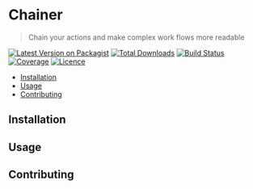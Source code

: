 # Chainer
> Chain your actions and make complex work flows more readable

[![Latest Version on Packagist](https://img.shields.io/packagist/v/babicaja/chainer.svg?style=flat-square)](https://packagist.org/packages/babicaja/chainer)
[![Total Downloads](https://img.shields.io/packagist/dt/babicaja/chainer.svg?style=flat-square)](https://packagist.org/packages/babicaja/chainer)
[![Build Status](https://img.shields.io/travis/babicaja/chainer.svg?style=flat-square)](https://travis-ci.org/babicaja/chainer.svg)
[![Coverage](https://codecov.io/gh/babicaja/chainer/branch/master/graph/badge.svg)](https://codecov.io/gh/babicaja/chainer)
[![Licence](https://img.shields.io/github/license/babicaja/jwt-4laravel.svg?style=flat-square)](https://github.com/babicaja/chainer)

- [Installation](#installation)
- [Usage](#usage)
- [Contributing](#contributing)

## Installation
## Usage
## Contributing
